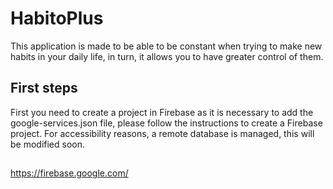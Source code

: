 # HabitoPlus
This application is made to be able to be constant when trying to make new habits in your daily life, in turn, it allows you to have greater control of them.
## First steps
First you need to create a project in Firebase as it is necessary to add the google-services.json file, please follow the instructions to create a Firebase project.
For accessibility reasons, a remote database is managed, this will be modified soon.
##
https://firebase.google.com/

